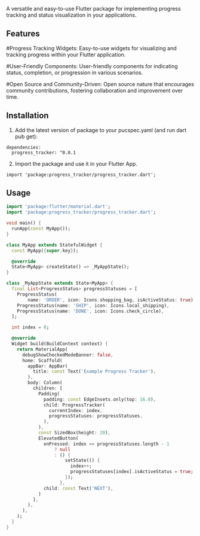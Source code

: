 <!--
This README describes the package. If you publish this package to pub.dev,
this README's contents appear on the landing page for your package.

For information about how to write a good package README, see the guide for
[writing package pages](https://dart.dev/guides/libraries/writing-package-pages).

For general information about developing packages, see the Dart guide for
[creating packages](https://dart.dev/guides/libraries/create-library-packages)
and the Flutter guide for
[developing packages and plugins](https://flutter.dev/developing-packages).
-->

 A versatile and easy-to-use Flutter package for implementing progress tracking and status visualization in your applications.

## Features

#Progress Tracking Widgets:
Easy-to-use widgets for visualizing and tracking progress within your Flutter application.

#User-Friendly Components:
User-friendly components for indicating status, completion, or progression in various scenarios.

#Open Source and Community-Driven:
Open source nature that encourages community contributions, fostering collaboration and improvement over time.

## Installation

1. Add the latest version of package to your pucspec.yaml (and run dart pub get):
```shell
dependencies:
  progress_tracker: ^0.0.1
```
2. Import the package and use it in your Flutter App.
```shell
import 'package:progress_tracker/progress_tracker.dart';
```

## Usage

```dart
import 'package:flutter/material.dart';
import 'package:progress_tracker/progress_tracker.dart';

void main() {
  runApp(const MyApp());
}

class MyApp extends StatefulWidget {
  const MyApp({super.key});

  @override
  State<MyApp> createState() => _MyAppState();
}

class _MyAppState extends State<MyApp> {
  final List<ProgressStatus> progressStatuses = [
    ProgressStatus(
        name: 'ORDER', icon: Icons.shopping_bag, isActiveStatus: true),
    ProgressStatus(name: 'SHIP', icon: Icons.local_shipping),
    ProgressStatus(name: 'DONE', icon: Icons.check_circle),
  ];

  int index = 0;

  @override
  Widget build(BuildContext context) {
    return MaterialApp(
      debugShowCheckedModeBanner: false,
      home: Scaffold(
        appBar: AppBar(
          title: const Text('Example Progress Tracker'),
        ),
        body: Column(
          children: [
            Padding(
              padding: const EdgeInsets.only(top: 16.0),
              child: ProgressTracker(
                currentIndex: index,
                progressStatuses: progressStatuses,
              ),
            ),
            const SizedBox(height: 20),
            ElevatedButton(
              onPressed: index == progressStatuses.length - 1
                  ? null
                  : () {
                      setState(() {
                        index++;
                        progressStatuses[index].isActiveStatus = true;
                      });
                    },
              child: const Text('NEXT'),
            )
          ],
        ),
      ),
    );
  }
}
```
